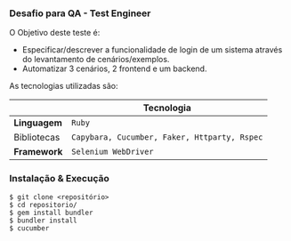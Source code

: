 ### Desafio para QA - Test Engineer ###

O Objetivo deste teste é:
 - Especificar/descrever a funcionalidade de login de um sistema através do levantamento de    cenários/exemplos.
 - Automatizar 3 cenários, 2 frontend e um backend.

As tecnologias utilizadas são:

|                |Tecnologia                       
|----------------|-------------------------------                           |
|**Linguagem**   |`Ruby`                                                    |
|Bibliotecas     |`Capybara, Cucumber, Faker, Httparty, Rspec` |
|**Framework**   |`Selenium WebDriver`                                      |



### Instalação & Execução ###
    $ git clone <repositório>
    $ cd repositorio/
    $ gem install bundler
    $ bundler install
    $ cucumber